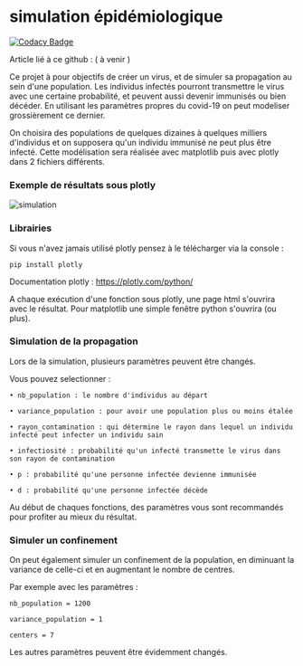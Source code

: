 
# simulation épidémiologique 

[![Codacy Badge](https://api.codacy.com/project/badge/Grade/1be197d831a742f5af9d86e04a70721f)](https://app.codacy.com/manual/antoninlefevre45/simulation_virus_covid-19?utm_source=github.com&utm_medium=referral&utm_content=antonin-lfv/simulation_virus_covid-19&utm_campaign=Badge_Grade_Dashboard)

Article lié à ce github : ( à venir )

Ce projet à pour objectifs de créer un virus, et de simuler sa propagation au sein d'une population. Les individus infectés pourront transmettre le virus avec une certaine probabilité, et peuvent aussi devenir immunisés ou bien décéder. 
En utilisant les paramètres propres du covid-19 on peut modeliser grossièrement ce dernier.

On choisira des populations de quelques dizaines à quelques milliers d'individus et on supposera qu'un individu immunisé ne peut plus être infecté.
Cette modélisation sera réalisée avec matplotlib puis avec plotly dans 2 fichiers différents.

### Exemple de résultats sous plotly

![simulation](https://user-images.githubusercontent.com/63207451/87425516-11c8b800-c5de-11ea-855a-641e82b8ee96.png)

### Librairies

Si vous n'avez jamais utilisé plotly pensez à le télécharger via la console :


	pip install plotly


Documentation plotly : https://plotly.com/python/

A chaque exécution d'une fonction sous plotly, une page html s'ouvrira avec le résultat.
Pour matplotlib une simple fenêtre python s'ouvrira (ou plus).


### Simulation de la propagation

Lors de la simulation, plusieurs paramètres peuvent être changés.

Vous pouvez selectionner :
  
	• nb_population : le nombre d'individus au départ
  
	• variance_population : pour avoir une population plus ou moins étalée
 
 	• rayon_contamination : qui détermine le rayon dans lequel un individu infecté peut infecter un individu sain
	
	• infectiosité : probabilité qu'un infecté transmette le virus dans son rayon de contamination

	• p : probabilité qu'une personne infectée devienne immunisée
	
	• d : probabilité qu'une personne infectée décède 

Au début de chaques fonctions, des paramètres vous sont recommandés pour profiter au mieux du résultat. 

### Simuler un confinement 

On peut également simuler un confinement de la population, en diminuant la variance de celle-ci et en augmentant le nombre de centres.

Par exemple avec les paramètres :

	nb_population = 1200
	
	variance_population = 1
	
	centers = 7


Les autres paramètres peuvent être évidemment changés.

